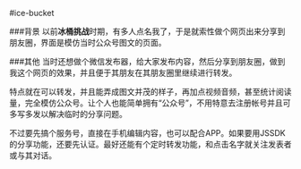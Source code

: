 #ice-bucket

###背景
以前**冰桶挑战**时期，有多人点名我了，于是就索性做个网页出来分享到朋友圈，界面是模仿当时公众号图文的页面。

###其他
当时还想做个微信发布器，给大家发布内容，然后分享到朋友圈，做到我这个网页的效果，并且便于其朋友在其朋友圈里继续进行转发。

特点就在可以转发，并且能弄成图文并茂的样子，再加点视频音频，甚至统计阅读量，完全模仿公众号。让个人也能简单拥有“公众号”，不用特意去注册帐号并且可多写多发以解决临时的分享问题。

不过要先搞个服务号，直接在手机编辑内容，也可以配合APP。如果要用JSSDK的分享功能，还要先认证。最好还能有个定时转发功能，和点击名字就关注发表者或与其对话。
